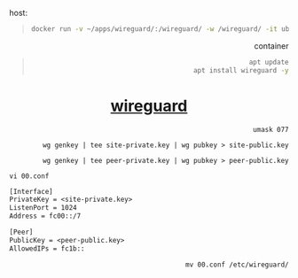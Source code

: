   host:
  
>```sh
>docker run -v ~/apps/wireguard/:/wireguard/ -w /wireguard/ -it ubuntu
>
  
<span align="right">
  
  container
>```sh
>apt update
>apt install wireguard -y
>```

<span align="center">
  
  # [wireguard](https://ubuntu.com/server/docs/wireguard-vpn-introduction)

</span>

  ```umask 077```
  
  ```wg genkey | tee site-private.key | wg pubkey > site-public.key```
  
  ```wg genkey | tee peer-private.key | wg pubkey > peer-public.key```

</span>

```vi 00.conf```
```txt
[Interface]
PrivateKey = <site-private.key>
ListenPort = 1024
Address = fc00::/7

[Peer]
PublicKey = <peer-public.key>
AllowedIPs = fc1b::
```
<span align="right">
  
  ```mv 00.conf /etc/wireguard/```
</span>

